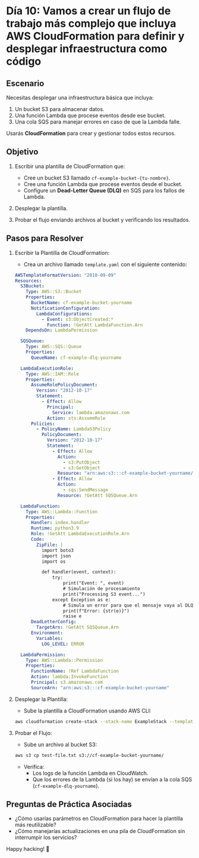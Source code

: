 # Día 10: Vamos a crear un flujo de trabajo más complejo que incluya AWS CloudFormation para definir y desplegar infraestructura como código

## Escenario

Necesitas desplegar una infraestructura básica que incluya:

1. Un bucket S3 para almacenar datos.
2. Una función Lambda que procese eventos desde ese bucket.
3. Una cola SQS para manejar errores en caso de que la Lambda falle.

Usarás **CloudFormation** para crear y gestionar todos estos recursos.

## Objetivo

1. Escribir una plantilla de CloudFormation que:

   - Cree un bucket S3 llamado `cf-example-bucket-{tu-nombre}`.
   - Cree una función Lambda que procese eventos desde el bucket.
   - Configure un **Dead-Letter Queue (DLQ)** en SQS para los fallos de Lambda.

2. Desplegar la plantilla.
3. Probar el flujo enviando archivos al bucket y verificando los resultados.

## Pasos para Resolver

1. Escribir la Plantilla de CloudFormation:

   - Crea un archivo llamado `template.yaml` con el siguiente contenido:

   ```yaml
   AWSTemplateFormatVersion: "2010-09-09"
   Resources:
     S3Bucket:
       Type: AWS::S3::Bucket
       Properties:
         BucketName: cf-example-bucket-yourname
         NotificationConfiguration:
           LambdaConfigurations:
             - Event: s3:ObjectCreated:*
               Function: !GetAtt LambdaFunction.Arn
       DependsOn: LambdaPermission

     SQSQueue:
       Type: AWS::SQS::Queue
       Properties:
         QueueName: cf-example-dlq-yourname

     LambdaExecutionRole:
       Type: AWS::IAM::Role
       Properties:
         AssumeRolePolicyDocument:
           Version: "2012-10-17"
           Statement:
             - Effect: Allow
               Principal:
                 Service: lambda.amazonaws.com
               Action: sts:AssumeRole
         Policies:
           - PolicyName: LambdaS3Policy
             PolicyDocument:
               Version: "2012-10-17"
               Statement:
                 - Effect: Allow
                   Action:
                     - s3:PutObject
                     - s3:GetObject
                   Resource: "arn:aws:s3:::cf-example-bucket-yourname/*"
                 - Effect: Allow
                   Action:
                     - sqs:SendMessage
                   Resource: !GetAtt SQSQueue.Arn

     LambdaFunction:
       Type: AWS::Lambda::Function
       Properties:
         Handler: index.handler
         Runtime: python3.9
         Role: !GetAtt LambdaExecutionRole.Arn
         Code:
           ZipFile: |
             import boto3
             import json
             import os

             def handler(event, context):
                 try:
                     print("Event: ", event)
                     # Simulación de procesamiento
                     print("Processing S3 event...")
                 except Exception as e:
                     # Simula un error para que el mensaje vaya al DLQ
                     print(f"Error: {str(e)}")
                     raise e
         DeadLetterConfig:
           TargetArn: !GetAtt SQSQueue.Arn
         Environment:
           Variables:
             LOG_LEVEL: ERROR

     LambdaPermission:
       Type: AWS::Lambda::Permission
       Properties:
         FunctionName: !Ref LambdaFunction
         Action: lambda:InvokeFunction
         Principal: s3.amazonaws.com
         SourceArn: "arn:aws:s3:::cf-example-bucket-yourname"
   ```

2. Desplegar la Plantilla:

   - Sube la plantilla a CloudFormation usando AWS CLI:

   ```bash
   aws cloudformation create-stack --stack-name ExampleStack --template-body file://template.yaml --capabilities CAPABILITY_NAMED_IAM
   ```

3. Probar el Flujo:

   - Sube un archivo al bucket S3:

   ```bash
   aws s3 cp test-file.txt s3://cf-example-bucket-yourname/
   ```

   - Verifica:
     - Los logs de la función Lambda en CloudWatch.
     - Que los errores de la Lambda (si los hay) se envían a la cola SQS (`cf-example-dlq-yourname`).

## Preguntas de Práctica Asociadas

- ¿Cómo usarías parámetros en CloudFormation para hacer la plantilla más reutilizable?
- ¿Cómo manejarías actualizaciones en una pila de CloudFormation sin interrumpir los servicios?

Happy hacking! 🚀

